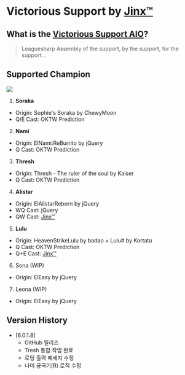 Victorious Support by [Jinx™](https://www.joduska.me/forum/user/1178097-mephistos/)
===




What is the [Victorious Support AIO](https://github.com/VictoriousSupport/VictoriousSeries)?
---

> Leaguesharp Assembly of the support, by the support, for the support...


Supported Champion
---
![](http://static.trimword.com/Earth.png)

1. **Soraka**
 - Origin: Sophie's Soraka by ChewyMoon
 - Q/E Cast: OKTW Prediction
2. **Nami**
 - Origin: ElNami:ReBurrito by jQuery
 - Q Cast: OKTW Prediction
3. **Thresh**
 - Origin: Thresh - The ruler of the soul by Kaiser
 - Q Cast: OKTW Prediction
4. **Alistar**
 - Origin: ElAlistarReborn by jQuery
 - WQ Cast: jQuery
 - QW Cast: [Jinx™](https://www.joduska.me/forum/user/1178097-mephistos/)
5. **Lulu**
 - Origin: HeavenStrikeLulu by badao + Lulu# by Kortatu
 - Q Cast: OKTW Prediction
 - Q+E Cast: [Jinx™](https://www.joduska.me/forum/user/1178097-mephistos/)
6. Sona (WIP)
 - Origin: ElEasy by jQuery
7. Leona (WIP)
 - Origin: ElEasy by jQuery


Version History
---

  - [6.0.1.8]
    - GitHub 릴리즈
    - Tresh 통합 작업 완료
    - 로딩 출력 메세지 수정
    - 나미 궁극기(R) 로직 수정
